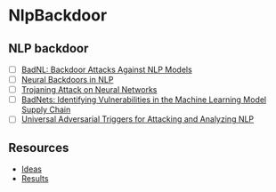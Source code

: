 # NlpBackdoor
## NLP backdoor

- [ ] [BadNL: Backdoor Attacks Against NLP Models](https://arxiv.org/abs/2006.01043)
- [ ] [Neural Backdoors in NLP](https://web.stanford.edu/class/archive/cs/cs224n/cs224n.1194/reports/custom/15720965.pdf)
- [ ] [Trojaning Attack on Neural Networks](https://docs.lib.purdue.edu/cgi/viewcontent.cgi?article=2782&context=cstech)
- [ ] [BadNets: Identifying Vulnerabilities in the Machine Learning Model Supply Chain](https://arxiv.org/pdf/1708.06733.pdf)
- [ ] [Universal Adversarial Triggers for Attacking and Analyzing NLP](https://www.aclweb.org/anthology/D19-1221.pdf)

## Resources
* [Ideas](https://docs.google.com/document/d/1T_rVLQoxyu_pYh1KTWMdl7kncOpD08_JDeyaK-S00ZI/edit?ts=5f0f8923)
* [Results](https://docs.google.com/document/d/1BVLIQ95EL4jRi1peYpV7LDr5mwu9xz2dtyaTYPYxfwc/edit)

